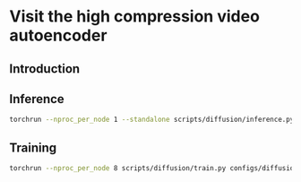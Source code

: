 # Visit the high compression video autoencoder

## Introduction

## Inference

```bash
torchrun --nproc_per_node 1 --standalone scripts/diffusion/inference.py configs/diffusion/inference/high_compression.py --dataset.data-path assets/texts/sora.csv
```

## Training

```bash
torchrun --nproc_per_node 8 scripts/diffusion/train.py configs/diffusion/train/high_compression.py --dataset.data-path
```
